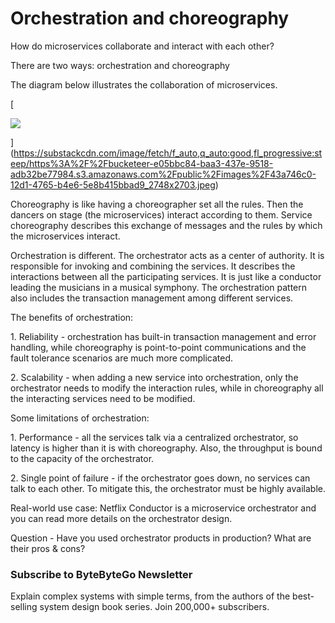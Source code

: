 # Orchestration and choreography
How do microservices collaborate and interact with each other?

There are two ways: orchestration and choreography

The diagram below illustrates the collaboration of microservices.

[

![](assets/https%3A%2F%2Fbucketeer-e05bbc84-baa3-437e-9518-adb32be77984.s3.amazonaws.com%2Fpublic%2Fimages%2F43.jpg)


](https://substackcdn.com/image/fetch/f_auto,q_auto:good,fl_progressive:steep/https%3A%2F%2Fbucketeer-e05bbc84-baa3-437e-9518-adb32be77984.s3.amazonaws.com%2Fpublic%2Fimages%2F43a746c0-12d1-4765-b4e6-5e8b415bbad9_2748x2703.jpeg)

Choreography is like having a choreographer set all the rules. Then the dancers on stage (the microservices) interact according to them. Service choreography describes this exchange of messages and the rules by which the microservices interact.

Orchestration is different. The orchestrator acts as a center of authority. It is responsible for invoking and combining the services. It describes the interactions between all the participating services. It is just like a conductor leading the musicians in a musical symphony. The orchestration pattern also includes the transaction management among different services.

The benefits of orchestration:

1\. Reliability - orchestration has built-in transaction management and error handling, while choreography is point-to-point communications and the fault tolerance scenarios are much more complicated.

2\. Scalability - when adding a new service into orchestration, only the orchestrator needs to modify the interaction rules, while in choreography all the interacting services need to be modified.

Some limitations of orchestration:

1\. Performance - all the services talk via a centralized orchestrator, so latency is higher than it is with choreography. Also, the throughput is bound to the capacity of the orchestrator.

2\. Single point of failure - if the orchestrator goes down, no services can talk to each other. To mitigate this, the orchestrator must be highly available.

Real-world use case: Netflix Conductor is a microservice orchestrator and you can read more details on the orchestrator design.

Question - Have you used orchestrator products in production? What are their pros & cons?

### Subscribe to **ByteByteGo Newsletter**

Explain complex systems with simple terms, from the authors of the best-selling system design book series. Join 200,000+ subscribers.